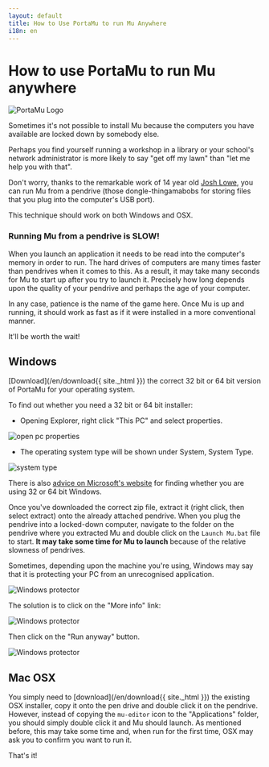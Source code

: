 ```yaml
---
layout: default
title: How to Use PortaMu to run Mu Anywhere 
i18n: en
---
```


# How to use PortaMu to run Mu anywhere

<div class="row">
  <img src="/img/portamu.png" alt="PortaMu Logo" class="img-responsive center-block img-rounded"/>
  <br/>
</div>

Sometimes it's not possible to install Mu because the computers you have
available are locked down by somebody else.

Perhaps you find yourself running a workshop in a library or your school's
network administrator is more likely to say "get off my lawn" than "let me help
you with that".

Don't worry, thanks to the remarkable work of 14 year old
[Josh Lowe](http://allaboutcode.co.uk/), you can run Mu from a pendrive
(those dongle-thingamabobs for storing files that you plug into the computer's
USB port).

This technique should work on both Windows and OSX.

<div class="alert alert-warning" role="alert">
    <h3>Running Mu from a pendrive is <strong>SLOW</strong>!</h3>
    <p>When you launch an application it needs to be read into the computer's
    memory in order to run. The hard drives of computers are many times faster
    than pendrives when it comes to this. As a result, it may take many
    seconds for Mu to start up after you try to launch it. Precisely how long
    depends upon the quality of your pendrive and perhaps the age of your
    computer.</p>
    <p>In any case, patience is the name of the game here. Once Mu is up and
    running, it should work as fast as if it were installed in a more
    conventional manner.</p>
    <p>It'll be worth the wait!</p>
</div>

## Windows

[Download](/en/download{{ site._html }}) the correct 32 bit or 64 bit version of PortaMu for
your operating system.

To find out whether you need a 32 bit or 64 bit installer:

+ Opening Explorer, right click "This PC" and select properties.

<div class="row">
  <img src="/img/en/howto/windows_open_pc_properties_annotated.png" alt="open pc properties" class="img-responsive center-block img-rounded movie"/>
  <br/>
</div>

+ The operating system type will be shown under System, System Type.

<div class="row">
  <img src="/img/en/howto/windows_system_properties_annotated.png" alt="system type" class="img-responsive center-block img-rounded movie"/>
  <br/>
</div>

There is also [advice on Microsoft's website](https://support.microsoft.com/en-us/help/15056/windows-7-32-64-bit-faq) for finding whether you are using 32 or 64 bit Windows.

Once you've downloaded the correct zip file, extract it (right click, then
select extract) onto the already attached pendrive. When you plug the pendrive
into a locked-down computer, navigate to the folder on the pendrive where you
extracted Mu and double click on the `Launch Mu.bat` file to start. **It may
take some time for Mu to launch** because of the relative slowness of
pendrives.

Sometimes, depending upon the machine you're using, Windows may say that it is
protecting your PC from an unrecognised application.

<div class="row">
  <img src="/img/en/howto/beta/win10.2.png" alt="Windows protector" class="img-responsive center-block img-rounded movie"/>
  <br/>
</div>

The solution is to click on the "More info" link:

<div class="row">
  <img src="/img/en/howto/beta/win10.2_annotated.png" alt="Windows protector" class="img-responsive center-block img-rounded movie"/>
  <br/>
</div>

Then click on the "Run anyway" button.

<div class="row">
  <img src="/img/en/howto/beta/win10.3.png" alt="Windows protector" class="img-responsive center-block img-rounded movie"/>
  <br/>
</div>

## Mac OSX

You simply need to [download](/en/download{{ site._html }}) the existing OSX installer, copy it
onto the pen drive and double click it on the pendrive. However, instead of
copying the `mu-editor` icon to the "Applications" folder, you should simply
double click it and Mu should launch. As mentioned before, this may take some
time and, when run for the first time, OSX may ask you to confirm you want to
run it.

That's it!
